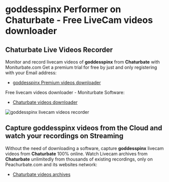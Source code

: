 # goddesspinx Performer on Chaturbate - Free LiveCam videos downloader

## Chaturbate Live Videos Recorder

Monitor and record livecam videos of **goddesspinx** from **Chaturbate** with Moniturbate.com
Get a premium trial for free by just and only registering with your Email address:
* [goddesspinx Premium videos downloader](https://moniturbate.com/request-demo-licence-key.html)

Free livecam videos downloader - Moniturbate Software:
* [Chaturbate videos downloader](https://moniturbate.com/moniturbate-download-software.html)

![goddesspinx livecam videos recorder](https://peachurnet.com/templates/moniturbate-software.png)


## Capture goddesspinx videos from the Cloud and watch your recordings on Streaming

Without the need of downloading a software, capture **goddesspinx** livecam videos from **Chaturbate** 100% online.
Watch Livecam archives from **Chaturbate** unlimitedly from thousands of existing recordings, only on Peachurbate.com and its websites network:
* [Chaturbate videos archives](https://peachurnet.com/)